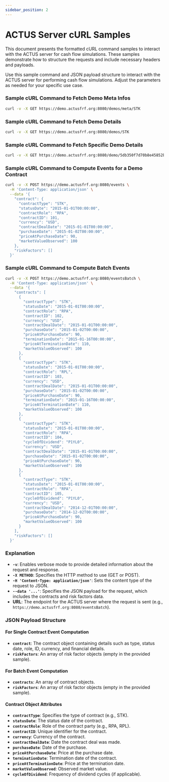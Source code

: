 ```yaml
---
sidebar_position: 2
---
```


# ACTUS Server cURL Samples

This document presents the formatted cURL command samples to interact with the ACTUS server for cash flow simulations. These samples demonstrate how to structure the requests and include necessary headers and payloads.

Use this sample command and JSON payload structure to interact with the ACTUS server for performing cash flow simulations. Adjust the parameters as needed for your specific use case.

### Sample cURL Command to Fetch Demo Meta Infos

```sh
curl -v -X GET https://demo.actusfrf.org:8080/demos/meta/STK
```

### Sample cURL Command to Fetch Demo Details

```sh
curl -v -X GET https://demo.actusfrf.org:8080/demos/STK
```

### Sample cURL Command to Fetch Specific Demo Details

```sh
curl -v -X GET https://demo.actusfrf.org:8080/demo/5db350f7d70b8e45852b3057
```

### Sample cURL Command to Compute Events for a Demo Contract

```sh
curl -v -X POST https://demo.actusfrf.org:8080/events \
  -H 'Content-Type: application/json' \
  --data '{
    "contract": {
      "contractType": "STK",
      "statusDate": "2015-01-01T00:00:00",
      "contractRole": "RPA",
      "contractID": 101,
      "currency": "USD",
      "contractDealDate": "2015-01-01T00:00:00",
      "purchaseDate": "2015-01-02T00:00:00",
      "priceAtPurchaseDate": 90,
      "marketValueObserved": 100
    },
    "riskFactors": []
  }'
```

### Sample cURL Command to Compute Batch Events

```sh
curl -v -X POST https://demo.actusfrf.org:8080/eventsBatch \
  -H 'Content-Type: application/json' \
  --data '{
    "contracts": [
      {
        "contractType": "STK",
        "statusDate": "2015-01-01T00:00:00",
        "contractRole": "RPA",
        "contractID": 102,
        "currency": "USD",
        "contractDealDate": "2015-01-01T00:00:00",
        "purchaseDate": "2015-01-02T00:00:00",
        "priceAtPurchaseDate": 90,
        "terminationDate": "2015-01-16T00:00:00",
        "priceAtTerminationDate": 110,
        "marketValueObserved": 100
      },
      {
        "contractType": "STK",
        "statusDate": "2015-01-01T00:00:00",
        "contractRole": "RPL",
        "contractID": 103,
        "currency": "USD",
        "contractDealDate": "2015-01-01T00:00:00",
        "purchaseDate": "2015-01-02T00:00:00",
        "priceAtPurchaseDate": 90,
        "terminationDate": "2015-01-16T00:00:00",
        "priceAtTerminationDate": 110,
        "marketValueObserved": 100
      },
      {
        "contractType": "STK",
        "statusDate": "2015-01-01T00:00:00",
        "contractRole": "RPA",
        "contractID": 104,
        "cycleOfDividend": "P1YL0",
        "currency": "USD",
        "contractDealDate": "2015-01-01T00:00:00",
        "purchaseDate": "2015-01-02T00:00:00",
        "priceAtPurchaseDate": 90,
        "marketValueObserved": 100
      },
      {
        "contractType": "STK",
        "statusDate": "2015-01-01T00:00:00",
        "contractRole": "RPA",
        "contractID": 105,
        "cycleOfDividend": "P1YL0",
        "currency": "USD",
        "contractDealDate": "2014-12-01T00:00:00",
        "purchaseDate": "2014-12-02T00:00:00",
        "priceAtPurchaseDate": 90,
        "marketValueObserved": 100
      }
    ],
    "riskFactors": []
  }'
```

### Explanation

- **`-v`**: Enables verbose mode to provide detailed information about the request and response.
- **`-X METHOD`**: Specifies the HTTP method to use (GET or POST).
- **`-H 'Content-Type: application/json'`**: Sets the content type of the request to JSON.
- **`--data '...'`**: Specifies the JSON payload for the request, which includes the contracts and risk factors data.
- **URL**: The endpoint for the ACTUS server where the request is sent (e.g., `https://demo.actusfrf.org:8080/eventsBatch`).

### JSON Payload Structure

#### For Single Contract Event Computation

- **`contract`**: The contract object containing details such as type, status date, role, ID, currency, and financial details.
- **`riskFactors`**: An array of risk factor objects (empty in the provided sample).

#### For Batch Event Computation

- **`contracts`**: An array of contract objects.
- **`riskFactors`**: An array of risk factor objects (empty in the provided sample).

#### Contract Object Attributes

- **`contractType`**: Specifies the type of contract (e.g., STK).
- **`statusDate`**: The status date of the contract.
- **`contractRole`**: Role of the contract party (e.g., RPA, RPL).
- **`contractID`**: Unique identifier for the contract.
- **`currency`**: Currency of the contract.
- **`contractDealDate`**: Date the contract deal was made.
- **`purchaseDate`**: Date of the purchase.
- **`priceAtPurchaseDate`**: Price at the purchase date.
- **`terminationDate`**: Termination date of the contract.
- **`priceAtTerminationDate`**: Price at the termination date.
- **`marketValueObserved`**: Observed market value.
- **`cycleOfDividend`**: Frequency of dividend cycles (if applicable).
